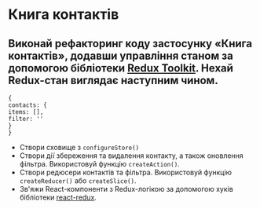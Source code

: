 # Книга контактів
## Виконай рефакторинг коду застосунку «Книга контактів», додавши управління станом за допомогою бібліотеки [Redux Toolkit](https://redux-toolkit.js.org/). Нехай Redux-стан виглядає наступним чином.

```
{
contacts: {
items: [],
filter: ''
}
}
```

- Створи сховище з `configureStore()`
- Створи дії збереження та видалення контакту, а також оновлення фільтра. Використовуй функцію `createAction()`.
- Створи редюсери контактів та фільтра. Використовуй функцію `createReducer()` або `createSlice()`.
- Зв'яжи React-компоненти з Redux-логікою за допомогою хуків бібліотеки [react-redux](https://react-redux.js.org/).
